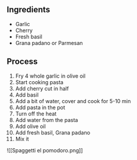 ## Ingredients
- Garlic
- Cherry
- Fresh basil
- Grana padano or Parmesan
## Process
1. Fry 4 whole garlic in olive oil
2. Start cooking pasta
3. Add cherry cut in half
4. Add basil
5. Add a bit of water, cover and cook for 5-10 min
6. Add pasta in the pot
7. Turn off the heat
8. Add water from the pasta
9. Add olive oil
10. Add fresh basil, Grana padano
11. Mix it

![[Spaggetti el pomodoro.png]]